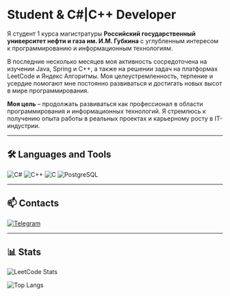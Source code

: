 # Student & C#|C++ Developer

Я студент 1 курса магистратуры **Российский государственный университет нефти и газа им. И.М. Губкина** с углубленным интересом к программированию и информационным технологиям.

В последние несколько месяцев моя активность сосредоточена на изучении Java, Spring и C++, а также на решении задач на платформах LeetCode и Яндекс Алгоритмы. Моя целеустремленность, терпение и усердие помогают мне постоянно развиваться и достигать новых высот в мире программирования.

**Моя цель** – продолжать развиваться как профессионал в области программирования и информационных технологий. Я стремлюсь к получению опыта работы в реальных проектах и карьерному росту в IT-индустрии.

---

## 🛠 Languages and Tools
![C#](https://img.shields.io/badge/C%23-%23239120.svg?style=for-the-badge&logo=c-sharp&logoColor=white)
![C++](https://img.shields.io/badge/C++-%2300599C.svg?style=for-the-badge&logo=c%2B%2B&logoColor=white)
![C](https://img.shields.io/badge/C-%2300599C.svg?style=for-the-badge&logo=c&logoColor=white)
![PostgreSQL](https://img.shields.io/badge/PostgreSQL-%23316192.svg?style=for-the-badge&logo=postgresql&logoColor=white)

---

## 📫 Contacts
[![Telegram](https://img.shields.io/badge/Telegram-2CA5E0?style=for-the-badge&logo=telegram&logoColor=white)](https://t.me/your_username)

---

## 📊 Stats
![LeetCode Stats](https://leetcard.jacoblin.cool/your_leetcode_username?theme=light&ext=activity)

![Top Langs](https://github-readme-stats.vercel.app/api/top-langs/?username=your_github_username&layout=compact&theme=light)
